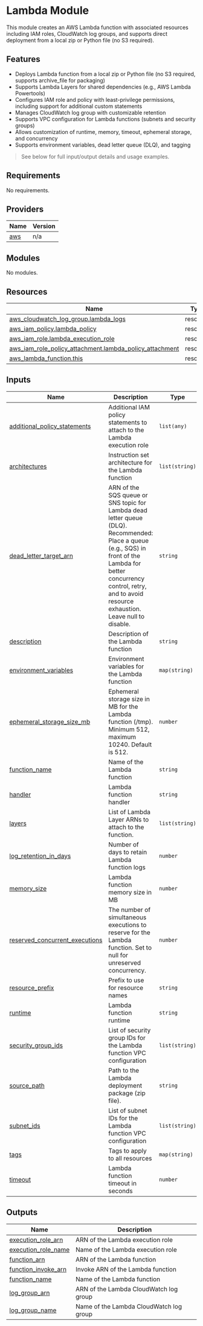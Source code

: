 # Lambda Module

This module creates an AWS Lambda function with associated resources including IAM roles, CloudWatch log groups, and supports direct deployment from a local zip or Python file (no S3 required).

## Features

- Deploys Lambda function from a local zip or Python file (no S3 required, supports archive_file for packaging)
- Supports Lambda Layers for shared dependencies (e.g., AWS Lambda Powertools)
- Configures IAM role and policy with least-privilege permissions, including support for additional custom statements
- Manages CloudWatch log group with customizable retention
- Supports VPC configuration for Lambda functions (subnets and security groups)
- Allows customization of runtime, memory, timeout, ephemeral storage, and concurrency
- Supports environment variables, dead letter queue (DLQ), and tagging

> See below for full input/output details and usage examples.

<!-- BEGIN_TF_DOCS -->
## Requirements

No requirements.

## Providers

| Name | Version |
|------|---------|
| <a name="provider_aws"></a> [aws](#provider\_aws) | n/a |

## Modules

No modules.

## Resources

| Name | Type |
|------|------|
| [aws_cloudwatch_log_group.lambda_logs](https://registry.terraform.io/providers/hashicorp/aws/latest/docs/resources/cloudwatch_log_group) | resource |
| [aws_iam_policy.lambda_policy](https://registry.terraform.io/providers/hashicorp/aws/latest/docs/resources/iam_policy) | resource |
| [aws_iam_role.lambda_execution_role](https://registry.terraform.io/providers/hashicorp/aws/latest/docs/resources/iam_role) | resource |
| [aws_iam_role_policy_attachment.lambda_policy_attachment](https://registry.terraform.io/providers/hashicorp/aws/latest/docs/resources/iam_role_policy_attachment) | resource |
| [aws_lambda_function.this](https://registry.terraform.io/providers/hashicorp/aws/latest/docs/resources/lambda_function) | resource |

## Inputs

| Name | Description | Type | Default | Required |
|------|-------------|------|---------|:--------:|
| <a name="input_additional_policy_statements"></a> [additional\_policy\_statements](#input\_additional\_policy\_statements) | Additional IAM policy statements to attach to the Lambda execution role | `list(any)` | `[]` | no |
| <a name="input_architectures"></a> [architectures](#input\_architectures) | Instruction set architecture for the Lambda function | `list(string)` | <pre>[<br/>  "x86_64"<br/>]</pre> | no |
| <a name="input_dead_letter_target_arn"></a> [dead\_letter\_target\_arn](#input\_dead\_letter\_target\_arn) | ARN of the SQS queue or SNS topic for Lambda dead letter queue (DLQ). Recommended: Place a queue (e.g., SQS) in front of the Lambda for better concurrency control, retry, and to avoid resource exhaustion. Leave null to disable. | `string` | `null` | no |
| <a name="input_description"></a> [description](#input\_description) | Description of the Lambda function | `string` | `""` | no |
| <a name="input_environment_variables"></a> [environment\_variables](#input\_environment\_variables) | Environment variables for the Lambda function | `map(string)` | `{}` | no |
| <a name="input_ephemeral_storage_size_mb"></a> [ephemeral\_storage\_size\_mb](#input\_ephemeral\_storage\_size\_mb) | Ephemeral storage size in MB for the Lambda function (/tmp). Minimum 512, maximum 10240. Default is 512. | `number` | `512` | no |
| <a name="input_function_name"></a> [function\_name](#input\_function\_name) | Name of the Lambda function | `string` | n/a | yes |
| <a name="input_handler"></a> [handler](#input\_handler) | Lambda function handler | `string` | n/a | yes |
| <a name="input_layers"></a> [layers](#input\_layers) | List of Lambda Layer ARNs to attach to the function. | `list(string)` | `[]` | no |
| <a name="input_log_retention_in_days"></a> [log\_retention\_in\_days](#input\_log\_retention\_in\_days) | Number of days to retain Lambda function logs | `number` | `14` | no |
| <a name="input_memory_size"></a> [memory\_size](#input\_memory\_size) | Lambda function memory size in MB | `number` | `128` | no |
| <a name="input_reserved_concurrent_executions"></a> [reserved\_concurrent\_executions](#input\_reserved\_concurrent\_executions) | The number of simultaneous executions to reserve for the Lambda function. Set to null for unreserved concurrency. | `number` | `null` | no |
| <a name="input_resource_prefix"></a> [resource\_prefix](#input\_resource\_prefix) | Prefix to use for resource names | `string` | n/a | yes |
| <a name="input_runtime"></a> [runtime](#input\_runtime) | Lambda function runtime | `string` | `"python3.11"` | no |
| <a name="input_security_group_ids"></a> [security\_group\_ids](#input\_security\_group\_ids) | List of security group IDs for the Lambda function VPC configuration | `list(string)` | `[]` | no |
| <a name="input_source_path"></a> [source\_path](#input\_source\_path) | Path to the Lambda deployment package (zip file). | `string` | n/a | yes |
| <a name="input_subnet_ids"></a> [subnet\_ids](#input\_subnet\_ids) | List of subnet IDs for the Lambda function VPC configuration | `list(string)` | `[]` | no |
| <a name="input_tags"></a> [tags](#input\_tags) | Tags to apply to all resources | `map(string)` | `{}` | no |
| <a name="input_timeout"></a> [timeout](#input\_timeout) | Lambda function timeout in seconds | `number` | `30` | no |

## Outputs

| Name | Description |
|------|-------------|
| <a name="output_execution_role_arn"></a> [execution\_role\_arn](#output\_execution\_role\_arn) | ARN of the Lambda execution role |
| <a name="output_execution_role_name"></a> [execution\_role\_name](#output\_execution\_role\_name) | Name of the Lambda execution role |
| <a name="output_function_arn"></a> [function\_arn](#output\_function\_arn) | ARN of the Lambda function |
| <a name="output_function_invoke_arn"></a> [function\_invoke\_arn](#output\_function\_invoke\_arn) | Invoke ARN of the Lambda function |
| <a name="output_function_name"></a> [function\_name](#output\_function\_name) | Name of the Lambda function |
| <a name="output_log_group_arn"></a> [log\_group\_arn](#output\_log\_group\_arn) | ARN of the Lambda CloudWatch log group |
| <a name="output_log_group_name"></a> [log\_group\_name](#output\_log\_group\_name) | Name of the Lambda CloudWatch log group |
<!-- END_TF_DOCS -->
